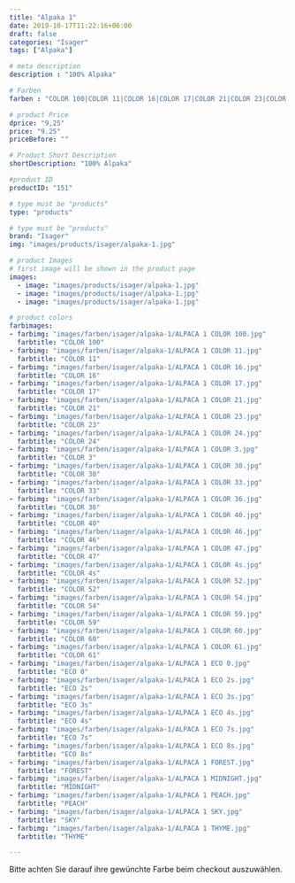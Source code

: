 ```yaml
---
title: "Alpaka 1"
date: 2019-10-17T11:22:16+06:00
draft: false
categories: "Isager"
tags: ["Alpaka"]

# meta description
description : "100% Alpaka"

# Farben
farben : "COLOR 100|COLOR 11|COLOR 16|COLOR 17|COLOR 21|COLOR 23|COLOR 24|COLOR 3|COLOR 30|COLOR 33|COLOR 36|COLOR 40|COLOR 46|COLOR 47|COLOR 4s|COLOR 52|COLOR 54|COLOR 59|COLOR 60|COLOR 61|ECO 0|ECO 2s|ECO 3s|ECO 4s|ECO 7s|ECO 8s|FOREST|MIDNIGHT|PEACH|SKY|THYME"

# product Price
dprice: "9,25"
price: "9.25"
priceBefore: ""

# Product Short Description
shortDescription: "100% Alpaka"

#product ID
productID: "151"

# type must be "products"
type: "products"

# type must be "products"
brand: "Isager"
img: "images/products/isager/alpaka-1.jpg"   

# product Images
# first image will be shown in the product page
images:
  - image: "images/products/isager/alpaka-1.jpg"
  - image: "images/products/isager/alpaka-1.jpg"
  - image: "images/products/isager/alpaka-1.jpg"

# product colors
farbimages:
- farbimg: "images/farben/isager/alpaka-1/ALPACA 1 COLOR 100.jpg"	
  farbtitle: "COLOR 100"
- farbimg: "images/farben/isager/alpaka-1/ALPACA 1 COLOR 11.jpg"	
  farbtitle: "COLOR 11"
- farbimg: "images/farben/isager/alpaka-1/ALPACA 1 COLOR 16.jpg"	
  farbtitle: "COLOR 16"
- farbimg: "images/farben/isager/alpaka-1/ALPACA 1 COLOR 17.jpg"	
  farbtitle: "COLOR 17"
- farbimg: "images/farben/isager/alpaka-1/ALPACA 1 COLOR 21.jpg"	
  farbtitle: "COLOR 21"
- farbimg: "images/farben/isager/alpaka-1/ALPACA 1 COLOR 23.jpg"	
  farbtitle: "COLOR 23"
- farbimg: "images/farben/isager/alpaka-1/ALPACA 1 COLOR 24.jpg"	
  farbtitle: "COLOR 24"
- farbimg: "images/farben/isager/alpaka-1/ALPACA 1 COLOR 3.jpg"	
  farbtitle: "COLOR 3"
- farbimg: "images/farben/isager/alpaka-1/ALPACA 1 COLOR 30.jpg"	
  farbtitle: "COLOR 30"
- farbimg: "images/farben/isager/alpaka-1/ALPACA 1 COLOR 33.jpg"	
  farbtitle: "COLOR 33"
- farbimg: "images/farben/isager/alpaka-1/ALPACA 1 COLOR 36.jpg"	
  farbtitle: "COLOR 36"
- farbimg: "images/farben/isager/alpaka-1/ALPACA 1 COLOR 40.jpg"	
  farbtitle: "COLOR 40"
- farbimg: "images/farben/isager/alpaka-1/ALPACA 1 COLOR 46.jpg"	
  farbtitle: "COLOR 46"
- farbimg: "images/farben/isager/alpaka-1/ALPACA 1 COLOR 47.jpg"	
  farbtitle: "COLOR 47"
- farbimg: "images/farben/isager/alpaka-1/ALPACA 1 COLOR 4s.jpg"	
  farbtitle: "COLOR 4s"
- farbimg: "images/farben/isager/alpaka-1/ALPACA 1 COLOR 52.jpg"	
  farbtitle: "COLOR 52"
- farbimg: "images/farben/isager/alpaka-1/ALPACA 1 COLOR 54.jpg"	
  farbtitle: "COLOR 54"
- farbimg: "images/farben/isager/alpaka-1/ALPACA 1 COLOR 59.jpg"	
  farbtitle: "COLOR 59"
- farbimg: "images/farben/isager/alpaka-1/ALPACA 1 COLOR 60.jpg"	
  farbtitle: "COLOR 60"
- farbimg: "images/farben/isager/alpaka-1/ALPACA 1 COLOR 61.jpg"	
  farbtitle: "COLOR 61"
- farbimg: "images/farben/isager/alpaka-1/ALPACA 1 ECO 0.jpg"	
  farbtitle: "ECO 0"
- farbimg: "images/farben/isager/alpaka-1/ALPACA 1 ECO 2s.jpg"	
  farbtitle: "ECO 2s"
- farbimg: "images/farben/isager/alpaka-1/ALPACA 1 ECO 3s.jpg"	
  farbtitle: "ECO 3s"
- farbimg: "images/farben/isager/alpaka-1/ALPACA 1 ECO 4s.jpg"	
  farbtitle: "ECO 4s"
- farbimg: "images/farben/isager/alpaka-1/ALPACA 1 ECO 7s.jpg"	
  farbtitle: "ECO 7s"
- farbimg: "images/farben/isager/alpaka-1/ALPACA 1 ECO 8s.jpg"	
  farbtitle: "ECO 8s"
- farbimg: "images/farben/isager/alpaka-1/ALPACA 1 FOREST.jpg"	
  farbtitle: "FOREST"
- farbimg: "images/farben/isager/alpaka-1/ALPACA 1 MIDNIGHT.jpg"	
  farbtitle: "MIDNIGHT"
- farbimg: "images/farben/isager/alpaka-1/ALPACA 1 PEACH.jpg"	
  farbtitle: "PEACH"
- farbimg: "images/farben/isager/alpaka-1/ALPACA 1 SKY.jpg"	
  farbtitle: "SKY"
- farbimg: "images/farben/isager/alpaka-1/ALPACA 1 THYME.jpg"	
  farbtitle: "THYME"

---
```


Bitte achten Sie darauf ihre gewünchte Farbe beim checkout auszuwählen.
